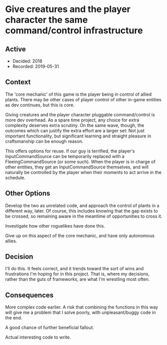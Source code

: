 # Give creatures and the player character the same command/control infrastructure

## Active
  * Decided: 2018
  * Recorded: 2019-05-31


## Context

The 'core mechanic' of this game is the player being in control of allied plants.  There may be other cases of player control of other in-game entities as dev continues, but this is core.

Giving creatures and the player character pluggable command/control is more dev overhead.  As a spare time project, any choice for extra complexity deserves extra scrutiny.  On the same wave, though, the outcomes which can justify the extra effort are a larger set:  Not just important functionality, but significant learning and straight pleasure in craftsmanship can be enough reason.

This offers options for reuse.
If our guy is terrified, the player's InputCommandSource can be temporarily replaced with a FleeingCommandSource (or some such).  When the player is in charge of other entities, they get an InputCommandSource themselves, and will naturally be controlled by the player when their moments to act arrive in the schedule.


## Other Options

Develop the two as unrelated code, and approach the control of plants in a different way, later.  Of course, this includes knowing that the gap exists to be crossed, so remaining aware in the meantime of opportunities to cross it.

Investigate how other roguelikes have done this.

Give up on this aspect of the core mechanic, and have only autonomous allies.


## Decision

I'll do this.  It feels correct, and it trends toward the sort of wins and frustrations I'm hoping for in this project.  That is, where my decisions, rather than the guts of frameworks, are what I'm wrestling most often.


## Consequences

More complex code earlier.  A risk that combining the functions in this way will give me a problem that I solve poorly, with unpleasant/buggy code in the end.

A good chance of further beneficial fallout.

Actual interesting code to write.
